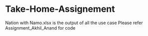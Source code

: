 # Take-Home-Assignement
Nation with Namo.xlsx is the output of all the use case
Please refer Assignment_Akhil_Anand for code
